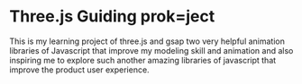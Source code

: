 # Three.js Guiding prok=ject #
This is my learning project of three.js and gsap two very helpful animation libraries of Javascript that improve my modeling skill and animation and also inspiring me to explore such another amazing libraries of javascript 
that improve the product user experience.
